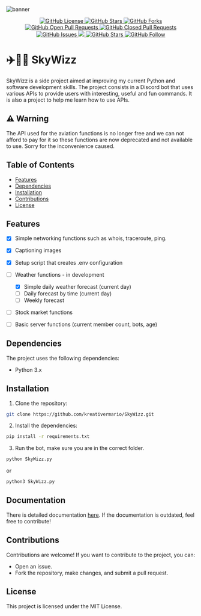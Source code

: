 ![banner](https://i.pinimg.com/originals/c8/4c/7a/c84c7a80e66b988dafe267d67bea6d85.jpg)
<p align="center">
    <a href="https://github.com/kreativermario/SkyWizz/blob/main/LICENSE">
        <img src="https://img.shields.io/github/license/kreativermario/SkyWizz.svg"
        alt="GitHub License">
    </a>
    <a href="https://github.com/kreativermario/SkyWizz/stargazers">
        <img src="https://img.shields.io/github/stars/kreativermario/SkyWizz.svg"
        alt="GitHub Stars">
    </a>
    <a href="https://github.com/kreativermario/SkyWizz/forks">
        <img src="https://img.shields.io/github/forks/kreativermario/SkyWizz.svg"
        alt="GitHub Forks">
    </a>
    <a href="https://github.com/kreativermario/SkyWizz/pulls">
        <img src="https://img.shields.io/github/issues-pr/kreativermario/SkyWizz.svg"
        alt="GitHub Open Pull Requests">
    </a>
    <a href="https://github.com/kreativermario/SkyWizz/pulls?q=is%3Apr+is%3Aclosed">
        <img src="https://img.shields.io/github/issues-pr-closed/kreativermario/SkyWizz.svg"
        alt="GitHub Closed Pull Requests">
    </a>
    <a href="https://github.com/kreativermario/SkyWizz/issues">
        <img src="https://img.shields.io/github/issues/kreativermario/SkyWizz.svg"
        alt="GitHub Issues">
    </a>
    <a href="">
        <img src="https://sonarcloud.io/api/project_badges/measure?project=kreativermario_SkyWizz&metric=alert_status">
        <alt="Sonarcloud Quality Gate">
    </a>
    <a href="https://github.com/kreativermario/SkyWizz/stargazers">
        <img src="https://img.shields.io/github/stars/kreativermario/SkyWizz.svg"
        alt="GitHub Stars">
    </a>
    <a href="https://github.com/kreativermario/">
        <img src="https://img.shields.io/github/followers/kreativermario.svg?style=social&label=Follow&maxAge=2592000"
        alt="GitHub Follow">
    </a>
</p>

# ✈️🧙‍♂️ SkyWizz 

SkyWizz is a side project aimed at improving my current Python and software development 
skills. The project consists in a Discord bot that uses various APIs to provide users
with interesting, useful and fun commands.
It is also a project to help me learn how to use APIs.

## ⚠️ Warning
The API used for the aviation functions is no longer free 
and we can not afford to pay for it so these functions 
are now deprecated and not available to use. 
Sorry for the inconvenience caused.

## Table of Contents
- [Features](#features)
- [Dependencies](#dependencies)
- [Installation](#installation)
- [Contributions](#contributions)
- [License](#license)

## Features

- [X] Simple networking functions such as whois, traceroute, ping.
- [X] Captioning images
- [X] Setup script that creates .env configuration
- [ ] Weather functions - in development
  - [X] Simple daily weather forecast (current day)
  - [ ] Daily forecast by time (current day)
  - [ ] Weekly forecast
- [ ] Stock market functions
- [ ] Basic server functions (current member count, bots, age)


## Dependencies

The project uses the following dependencies:

- Python 3.x

## Installation

1. Clone the repository:

  ```bash
  git clone https://github.com/kreativermario/SkyWizz.git
  ```

2. Install the dependencies:

  ```bash
  pip install -r requirements.txt
  ```
  
3. Run the bot, make sure you are in the correct folder.
  ```bash
  python SkyWizz.py
  ```
  or
  ```bash
  python3 SkyWizz.py
  ```

## Documentation
There is detailed documentation [here](https://kreativermario.github.io/SkyWizz/).
If the documentation is outdated, feel free to contribute!
  

## Contributions
Contributions are welcome! If you want to contribute to the project, you can:

  - Open an issue.
  - Fork the repository, make changes, and submit a pull request.

## License
This project is licensed under the MIT License.



